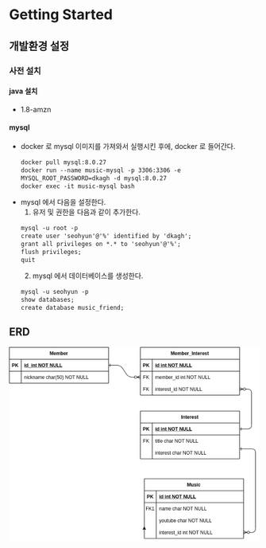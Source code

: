 # Getting Started

## 개발환경 설정
### 사전 설치
#### java 설치
- 1.8-amzn
#### mysql
- docker 로 mysql 이미지를 가져와서 실행시킨 후에, docker 로 들어간다.
    ```
    docker pull mysql:8.0.27
    docker run --name music-mysql -p 3306:3306 -e MYSQL_ROOT_PASSWORD=dkagh -d mysql:8.0.27
    docker exec -it music-mysql bash
    ```
- mysql 에서 다음을 설정한다.
  1. 유저 및 권한을 다음과 같이 추가한다.
    ```
    mysql -u root -p
    create user 'seohyun'@'%' identified by 'dkagh';
    grant all privileges on *.* to 'seohyun'@'%';
    flush privileges;
    quit
    ```
  2. mysql 에서 데이터베이스를 생성한다.
    ```
    mysql -u seohyun -p
    show databases;
    create database music_friend;
    ```

## ERD
![Placeholder](erd.png)

